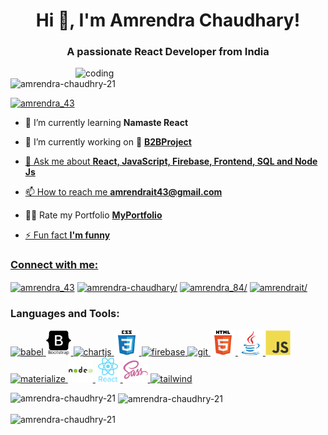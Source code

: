 <h1 align="center">Hi 👋, I'm Amrendra Chaudhary!</h1>
<h3 align="center">A passionate React Developer from India</h3>

<img align="right" alt="coding" width="400" src= "https://cdn.dribbble.com/users/1162077/screenshots/3848914/programmer.gif">
<p align="left"> <img src="https://komarev.com/ghpvc/?username=amrendra-chaudhry-21&label=Profile%20views&color=0e75b6&style=flat" alt="amrendra-chaudhry-21" /> </p>

<p align="left"> <a href="https://twitter.com/amrendra_43" target="blank"><img src="https://img.shields.io/twitter/follow/amrendra_43?logo=twitter&style=for-the-badge" alt="amrendra_43" /></a> </p>

- 🌱 I’m currently learning **Namaste React**

- 🔭 I’m currently working on 🚀 <a href="https://www.figma.com/file/uWYcLOr09ixeDz3GXU50xP/GRN-2023-GRN?node-id=440%3A21793" target="blank">**B2BProject**

- 💬 Ask me about **React, JavaScript, Firebase, Frontend, SQL and Node Js**

- 📫 How to reach me **amrendrait43@gmail.com**

- 👨‍💻 Rate my Portfolio <a href="https://intro-website.netlify.app/" target="blank">**MyPortfolio**

- ⚡ Fun fact **I'm funny**

<h3 align="left">Connect with me:</h3>
<p align="left">
<a href="https://twitter.com/amrendra_43" target="blank"><img align="center" src="https://raw.githubusercontent.com/rahuldkjain/github-profile-readme-generator/master/src/images/icons/Social/twitter.svg" alt="amrendra_43" height="30" width="40" /></a>
<a href="https://linkedin.com/in/amrendra-chaudhary/" target="blank"><img align="center" src="https://raw.githubusercontent.com/rahuldkjain/github-profile-readme-generator/master/src/images/icons/Social/linked-in-alt.svg" alt="amrendra-chaudhary/" height="30" width="40" /></a>
<a href="https://instagram.com/amrendra_84/" target="blank"><img align="center" src="https://raw.githubusercontent.com/rahuldkjain/github-profile-readme-generator/master/src/images/icons/Social/instagram.svg" alt="amrendra_84/" height="30" width="40" /></a>
<a href="https://www.leetcode.com/amrendrait/" target="blank"><img align="center" src="https://raw.githubusercontent.com/rahuldkjain/github-profile-readme-generator/master/src/images/icons/Social/leet-code.svg" alt="amrendrait/" height="30" width="40" /></a>
</p>

<h3 align="left">Languages and Tools:</h3>
<p align="left"> <a href="https://babeljs.io/" target="_blank" rel="noreferrer"> <img src="https://www.vectorlogo.zone/logos/babeljs/babeljs-icon.svg" alt="babel" width="40" height="40"/> </a> <a href="https://getbootstrap.com" target="_blank" rel="noreferrer"> <img src="https://raw.githubusercontent.com/devicons/devicon/master/icons/bootstrap/bootstrap-plain-wordmark.svg" alt="bootstrap" width="40" height="40"/> </a> <a href="https://www.chartjs.org" target="_blank" rel="noreferrer"> <img src="https://www.chartjs.org/media/logo-title.svg" alt="chartjs" width="40" height="40"/> </a> <a href="https://www.w3schools.com/css/" target="_blank" rel="noreferrer"> <img src="https://raw.githubusercontent.com/devicons/devicon/master/icons/css3/css3-original-wordmark.svg" alt="css3" width="40" height="40"/> </a> <a href="https://firebase.google.com/" target="_blank" rel="noreferrer"> <img src="https://www.vectorlogo.zone/logos/firebase/firebase-icon.svg" alt="firebase" width="40" height="40"/> </a> <a href="https://git-scm.com/" target="_blank" rel="noreferrer"> <img src="https://www.vectorlogo.zone/logos/git-scm/git-scm-icon.svg" alt="git" width="40" height="40"/> </a> <a href="https://www.w3.org/html/" target="_blank" rel="noreferrer"> <img src="https://raw.githubusercontent.com/devicons/devicon/master/icons/html5/html5-original-wordmark.svg" alt="html5" width="40" height="40"/> </a> <a href="https://www.java.com" target="_blank" rel="noreferrer"> <img src="https://raw.githubusercontent.com/devicons/devicon/master/icons/java/java-original.svg" alt="java" width="40" height="40"/> </a> <a href="https://developer.mozilla.org/en-US/docs/Web/JavaScript" target="_blank" rel="noreferrer"> <img src="https://raw.githubusercontent.com/devicons/devicon/master/icons/javascript/javascript-original.svg" alt="javascript" width="40" height="40"/> </a> <a href="https://materializecss.com/" target="_blank" rel="noreferrer"> <img src="https://raw.githubusercontent.com/prplx/svg-logos/5585531d45d294869c4eaab4d7cf2e9c167710a9/svg/materialize.svg" alt="materialize" width="40" height="40"/> </a> <a href="https://nodejs.org" target="_blank" rel="noreferrer"> <img src="https://raw.githubusercontent.com/devicons/devicon/master/icons/nodejs/nodejs-original-wordmark.svg" alt="nodejs" width="40" height="40"/> </a> <a href="https://reactjs.org/" target="_blank" rel="noreferrer"> <img src="https://raw.githubusercontent.com/devicons/devicon/master/icons/react/react-original-wordmark.svg" alt="react" width="40" height="40"/> </a> <a href="https://sass-lang.com" target="_blank" rel="noreferrer"> <img src="https://raw.githubusercontent.com/devicons/devicon/master/icons/sass/sass-original.svg" alt="sass" width="40" height="40"/> </a> <a href="https://tailwindcss.com/" target="_blank" rel="noreferrer"> <img src="https://www.vectorlogo.zone/logos/tailwindcss/tailwindcss-icon.svg" alt="tailwind" width="40" height="40"/> </a> </p>

<p><img align="left" src="https://github-readme-stats.vercel.app/api/top-langs?username=amrendra-chaudhry-21&show_icons=true&locale=en&layout=compact" alt="amrendra-chaudhry-21" /></p>

<p>&nbsp;<img align="center" src="https://github-readme-stats.vercel.app/api?username=amrendra-chaudhry-21&show_icons=true&locale=en" alt="amrendra-chaudhry-21" /></p>

<p><img align="center" src="https://github-readme-streak-stats.herokuapp.com/?user=amrendra-chaudhry-21&" alt="amrendra-chaudhry-21" /></p>




